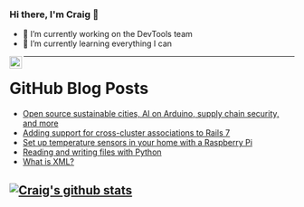 ### Hi there, I'm Craig 👋

<!--
**CraigTeelFugro/CraigTeelFugro** is a ✨ _special_ ✨ repository because its `README.md` (this file) appears on your GitHub profile.

Here are some ideas to get you started:
-->

- 🔭 I’m currently working on the DevTools team
- 🌱 I’m currently learning everything I can

[<img align="left" alt="Craig Teel | LinkedIn" width="22px" src="https://cdn.jsdelivr.net/npm/simple-icons@v3/icons/linkedin.svg" />][linkedin]

---

# GitHub Blog Posts

<!-- BLOG-POST-LIST:START -->
- [Open source sustainable cities, AI on Arduino, supply chain security, and more](https://opensource.com/article/21/7/open-source-news)
- [Adding support for cross-cluster associations to Rails 7](https://github.blog/2021-07-12-adding-support-cross-cluster-associations-rails-7/)
- [Set up temperature sensors in your home with a Raspberry Pi](https://opensource.com/article/21/7/temperature-sensors-pi)
- [Reading and writing files with Python](https://opensource.com/article/21/7/read-write-files-python)
- [What is XML?](https://opensource.com/article/21/7/what-xml)
<!-- BLOG-POST-LIST:END -->

## [![Craig's github stats](https://github-readme-stats.vercel.app/api?username=craigteelfugro)](https://github.com/anuraghazra/github-readme-stats)


[linkedin]: https://linkedin.com/in/craig-teel-b8786771
